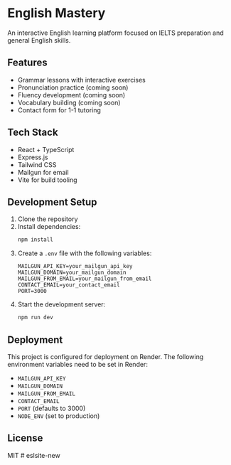 # English Mastery

An interactive English learning platform focused on IELTS preparation and general English skills.

## Features

- Grammar lessons with interactive exercises
- Pronunciation practice (coming soon)
- Fluency development (coming soon)
- Vocabulary building (coming soon)
- Contact form for 1-1 tutoring

## Tech Stack

- React + TypeScript
- Express.js
- Tailwind CSS
- Mailgun for email
- Vite for build tooling

## Development Setup

1. Clone the repository
2. Install dependencies:
   ```bash
   npm install
   ```
3. Create a `.env` file with the following variables:
   ```
   MAILGUN_API_KEY=your_mailgun_api_key
   MAILGUN_DOMAIN=your_mailgun_domain
   MAILGUN_FROM_EMAIL=your_mailgun_from_email
   CONTACT_EMAIL=your_contact_email
   PORT=3000
   ```
4. Start the development server:
   ```bash
   npm run dev
   ```

## Deployment

This project is configured for deployment on Render. The following environment variables need to be set in Render:

- `MAILGUN_API_KEY`
- `MAILGUN_DOMAIN`
- `MAILGUN_FROM_EMAIL`
- `CONTACT_EMAIL`
- `PORT` (defaults to 3000)
- `NODE_ENV` (set to production)

## License

MIT # eslsite-new
